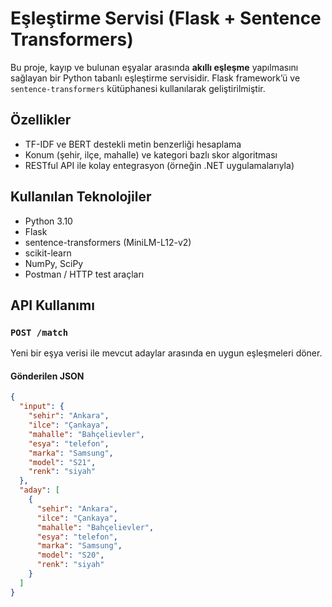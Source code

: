 # Eşleştirme Servisi (Flask + Sentence Transformers)

Bu proje, kayıp ve bulunan eşyalar arasında **akıllı eşleşme** yapılmasını sağlayan bir Python tabanlı eşleştirme servisidir. Flask framework’ü ve `sentence-transformers` kütüphanesi kullanılarak geliştirilmiştir.

## Özellikler

- TF-IDF ve BERT destekli metin benzerliği hesaplama
- Konum (şehir, ilçe, mahalle) ve kategori bazlı skor algoritması
- RESTful API ile kolay entegrasyon (örneğin .NET uygulamalarıyla)

## Kullanılan Teknolojiler

- Python 3.10
- Flask
- sentence-transformers (MiniLM-L12-v2)
- scikit-learn
- NumPy, SciPy
- Postman / HTTP test araçları

## API Kullanımı

### `POST /match`

Yeni bir eşya verisi ile mevcut adaylar arasında en uygun eşleşmeleri döner.

#### Gönderilen JSON

```json
{
  "input": {
    "sehir": "Ankara",
    "ilce": "Çankaya",
    "mahalle": "Bahçelievler",
    "esya": "telefon",
    "marka": "Samsung",
    "model": "S21",
    "renk": "siyah"
  },
  "aday": [
    {
      "sehir": "Ankara",
      "ilce": "Çankaya",
      "mahalle": "Bahçelievler",
      "esya": "telefon",
      "marka": "Samsung",
      "model": "S20",
      "renk": "siyah"
    }
  ]
}
